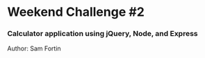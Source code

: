 # Weekend Challenge #2
### Calculator application using jQuery, Node, and Express
Author: Sam Fortin